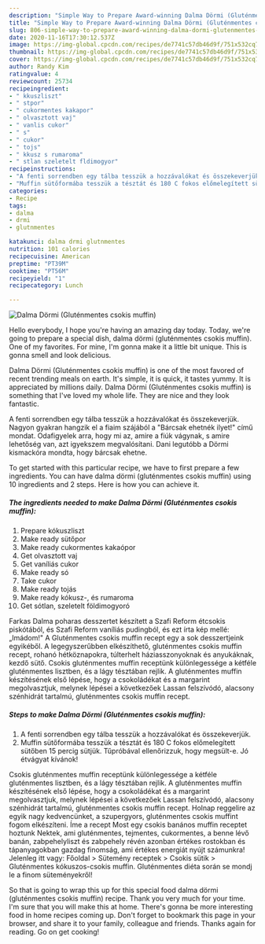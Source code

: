 ```yaml
---
description: "Simple Way to Prepare Award-winning Dalma Dörmi (Gluténmentes csokis muffin)"
title: "Simple Way to Prepare Award-winning Dalma Dörmi (Gluténmentes csokis muffin)"
slug: 806-simple-way-to-prepare-award-winning-dalma-dormi-glutenmentes-csokis-muffin
date: 2020-11-16T17:30:12.537Z
image: https://img-global.cpcdn.com/recipes/de7741c57db46d9f/751x532cq70/dalma-dormi-glutenmentes-csokis-muffin-recept-foto.jpg
thumbnail: https://img-global.cpcdn.com/recipes/de7741c57db46d9f/751x532cq70/dalma-dormi-glutenmentes-csokis-muffin-recept-foto.jpg
cover: https://img-global.cpcdn.com/recipes/de7741c57db46d9f/751x532cq70/dalma-dormi-glutenmentes-csokis-muffin-recept-foto.jpg
author: Randy Kim
ratingvalue: 4
reviewcount: 25734
recipeingredient:
- " kkuszliszt"
- " stpor"
- " cukormentes kakapor"
- " olvasztott vaj"
- " vanlis cukor"
- " s"
- " cukor"
- " tojs"
- " kkusz s rumaroma"
- " stlan szeletelt fldimogyor"
recipeinstructions:
- "A fenti sorrendben egy tálba tesszük a hozzávalókat és összekeverjük."
- "Muffin sütőformába tesszük a tésztát és 180 C fokos előmelegített sütőben 15 percig sütjük. Tűpróbával ellenőrizzuk, hogy megsült-e. Jó étvágyat kívánok!"
categories:
- Recipe
tags:
- dalma
- drmi
- glutnmentes

katakunci: dalma drmi glutnmentes 
nutrition: 101 calories
recipecuisine: American
preptime: "PT39M"
cooktime: "PT56M"
recipeyield: "1"
recipecategory: Lunch

---
```



![Dalma Dörmi (Gluténmentes csokis muffin)](https://img-global.cpcdn.com/recipes/de7741c57db46d9f/751x532cq70/dalma-dormi-glutenmentes-csokis-muffin-recept-foto.jpg)

Hello everybody, I hope you're having an amazing day today. Today, we're going to prepare a special dish, dalma dörmi (gluténmentes csokis muffin). One of my favorites. For mine, I'm gonna make it a little bit unique. This is gonna smell and look delicious.

Dalma Dörmi (Gluténmentes csokis muffin) is one of the most favored of recent trending meals on earth. It's simple, it is quick, it tastes yummy. It is appreciated by millions daily. Dalma Dörmi (Gluténmentes csokis muffin) is something that I've loved my whole life. They are nice and they look fantastic.

A fenti sorrendben egy tálba tesszük a hozzávalókat és összekeverjük. Nagyon gyakran hangzik el a fiaim szájából a &#34;Bárcsak ehetnék ilyet!&#34; című mondat. Odafigyelek arra, hogy mi az, amire a fiúk vágynak, s amire lehetőség van, azt igyekszem megvalósítani. Dani legutóbb a Dörmi kismackóra mondta, hogy bárcsak ehetne.


To get started with this particular recipe, we have to first prepare a few ingredients. You can have dalma dörmi (gluténmentes csokis muffin) using 10 ingredients and 2 steps. Here is how you can achieve it.

<!--inarticleads1-->

##### The ingredients needed to make Dalma Dörmi (Gluténmentes csokis muffin):

1. Prepare  kókuszliszt
1. Make ready  sütőpor
1. Make ready  cukormentes kakaópor
1. Get  olvasztott vaj
1. Get  vaníliás cukor
1. Make ready  só
1. Take  cukor
1. Make ready  tojás
1. Make ready  kókusz-, és rumaroma
1. Get  sótlan, szeletelt földimogyoró


Farkas Dalma poharas desszertet készített a Szafi Reform étcsokis piskótából, és Szafi Reform vaníliás pudingból, és ezt írta kép mellé: „Imádom!&#34; A Gluténmentes csokis muffin recept egy a sok desszertjeink egyikéből. A legegyszerűbben elkészíthető, gluténmentes csokis muffin recept, rohanó hétköznapokra, túlterhelt háziasszonyoknak és anyukáknak, kezdő sütő. Csokis gluténmentes muffin receptünk különlegessége a kétféle gluténmentes lisztben, és a lágy tésztában rejlik. A gluténmentes muffin készítésének első lépése, hogy a csokoládékat és a margarint megolvasztjuk, melynek lépései a következőek Lassan felszívódó, alacsony szénhidrát tartalmú, gluténmentes csokis muffin recept. 

<!--inarticleads2-->

##### Steps to make Dalma Dörmi (Gluténmentes csokis muffin):

1. A fenti sorrendben egy tálba tesszük a hozzávalókat és összekeverjük.
1. Muffin sütőformába tesszük a tésztát és 180 C fokos előmelegített sütőben 15 percig sütjük. Tűpróbával ellenőrizzuk, hogy megsült-e. Jó étvágyat kívánok!


Csokis gluténmentes muffin receptünk különlegessége a kétféle gluténmentes lisztben, és a lágy tésztában rejlik. A gluténmentes muffin készítésének első lépése, hogy a csokoládékat és a margarint megolvasztjuk, melynek lépései a következőek Lassan felszívódó, alacsony szénhidrát tartalmú, gluténmentes csokis muffin recept. Holnap reggelire az egyik nagy kedvencünket, a szupergyors, gluténmentes csokis muffint fogom elkészíteni. Íme a recept Most egy csokis banános muffin receptet hoztunk Nektek, ami gluténmentes, tejmentes, cukormentes, a benne lévő banán, zabpehelyliszt és zabpehely révén azonban értékes rostokban és tápanyagokban gazdag finomság, ami értékes energiát nyújt számunkra! Jelenleg itt vagy: Főoldal &gt; Sütemény receptek &gt; Csokis sütik &gt; Gluténmentes kókuszos-csokis muffin. Gluténmentes diéta során se mondj le a finom süteményekről! 

So that is going to wrap this up for this special food dalma dörmi (gluténmentes csokis muffin) recipe. Thank you very much for your time. I'm sure that you will make this at home. There's gonna be more interesting food in home recipes coming up. Don't forget to bookmark this page in your browser, and share it to your family, colleague and friends. Thanks again for reading. Go on get cooking!
